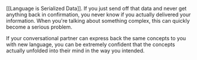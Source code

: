 [[Language is Serialized Data]]. If you just send off that data and never get anything back in confirmation, you never know if you actually delivered your information. When you're talking about something complex, this can quickly become a serious problem.

If your conversational partner can express back the same concepts to you with new language, you can be extremely confident that the concepts actually unfolded into their mind in the way you intended.